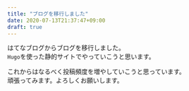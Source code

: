 ```yaml
---
title: "ブログを移行しました"
date: 2020-07-13T21:37:47+09:00
draft: true
---
```


はてなブログからブログを移行しました。  
`Hugo`を使った静的サイトでやっていこうと思います。  

これからはなるべく投稿頻度を増やしていこうと思っています。  
頑張ってみます。よろしくお願いします。
